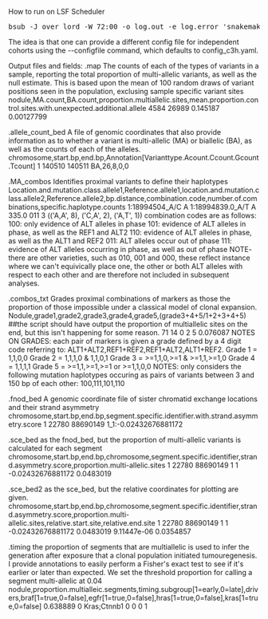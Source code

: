 How to run on LSF Scheduler

<pre>
bsub -J over_lord -W 72:00 -o log.out -e log.error 'snakemake -pr -j 800 --cluster-config cluster.json --cluster "bsub -W {cluster.run_time} -M {cluster.memory} -R {cluster.resources} -e {cluster.error} -o {cluster.output} "' 
</pre>

The idea is that one can provide a different config file for independent cohorts using the --configfile command, which defaults to config_c3h.yaml.


Output files and fields:
<sample>.map
The counts of each of the types of variants in a sample, reporting the total proportion of multi-allelic variants, as well as the null estimate. This is based upon the mean of 100 random draws of variant positions seen in the population, exclusing sample specific variant sites
nodule,MA.count,BA.count,proportion.multiallelic.sites,mean.proportion.control.sites.with.unexpected.additional.allele
<sample> 4584 26989 0.145187 0.00127799

<sample>.allele_count_bed
A file of genomic coordinates that also provide information as to whether a variant is multi-allelic (MA) or biallelic (BA), as well as the counts of each of the alleles.
chromosome,start.bp,end.bp,Annotation[Varianttype.Acount.Ccount.Gcount.Tcount]
1	140510	140511	BA,26,8,0,0

<sample>.MA_combos
Identifies proximal variants to define their haplotypes
Location.and.mutation.class.allele1,Reference.allele1,location.and.mutation.class.allele2,Reference.allele2,bp.distance,combination.code,number.of.combinations,specific.haplotype.counts
1:18994504_A/C  A       1:18994839.0_A/T        A       335.0   011     3       (('A,A', 8), ('C,A', 2), ('A,T', 1))
combination codes are as follows:
100: only evidence of ALT alleles in phase
101: evidence of ALT alleles in phase, as well as the REF1 and ALT2
110: evidence of ALT alleles in phase, as well as the ALT1 and REF2
011: ALT alleles occur out of phase
111: evidence of ALT alleles occurring in phase, as well as out of phase
NOTE- there are other varieties, such as 010, 001 and 000, these reflect instance where we can't equivically place one, the other or both ALT alleles with respect to each other and are therefore not included in subsequent analyses.

<sample>.combos_txt
Grades proximal combinations of markers as those the proportion of those impossible under a classical model of clonal expansion.
Nodule,grade1,grade2,grade3,grade4,grade5,(grade3+4+5/1+2+3+4+5) ##the script should have output the proportion of multiallelic sites on the end, but this isn't happening for some reason.
<sample> 71 14 0 2 5 0.076087
NOTES ON GRADES:
each pair of markers is given a grade defined by a 4 digit code referring to: ALT1+ALT2,REF1+REF2,REF1+ALT2,ALT1+REF2.
Grade 1 = 1,1,0,0
Grade 2 = 1,1,1,0 & 1,1,0,1
Grade 3 = >=1,1,0,>=1 & >=1,1,>=1,0
Grade 4 = 1,1,1,1
Grade 5 = >=1,1,>=1,>=1 or >=1,1,0,0
NOTES: only considers the following mutation haplotypes occuring as pairs of variants between 3 and 150 bp of each other: 100,111,101,110

<sample>.fnod_bed
A genomic coordinate file of sister chromatid exchange locations and their strand asymmetry 
chromosome,start.bp,end.bp,segment.specific.identifier.with.strand.asymmetry.score
1       22780   88690149        1_1:-0.02432676881172

<sample>.sce_bed
as the fnod_bed, but the proportion of multi-allelic variants is calculated for each segment
chromosome,start.bp,end.bp,chromosome,segment.specific.identifier,strand.asymmetry.score,proportion.multi-allelic.sites
1 22780 88690149 1 1 -0.02432676881172 0.0483019

<sample>.sce_bed2
as the sce_bed, but the relative coordinates for plotting are given.
chromosome,start.bp,end.bp,chromosome,segment.specific.identifier,strand.asymmetry.score,proportion.multi-allelic.sites,relative.start.site,relative.end.site
1 22780 88690149 1 1 -0.02432676881172 0.0483019 9.11447e-06 0.0354857

<sample>.timing
the proportion of segments that are multiallelic is used to infer the generation after exposure that a clonal population initiated tumouregenesis. I provide annotations to easily perform a Fisher's exact test to see if it's earlier or later than expected. We set the threshold proportion for calling a segment multi-allelic at 0.04
nodule,proportion.multialleic.segments,timing.subgroup[1=early,0=late],drivers,braf[1=true,0=false],egfr[1=true,0=false],hras[1=true,0=false],kras[1=true,0=false]
<sample> 0.638889 0     Kras;Ctnnb1     0       0       0       1
